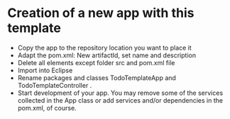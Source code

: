 # Creation of a new app with this template

* Copy the app to the repository location you want to place it
* Adapt the pom.xml: New artifactId, set name and description
* Delete all elements except folder src and pom.xml file
* Import into Eclipse
* Rename packages and classes TodoTemplateApp and TodoTemplateController .
* Start development of your app. You may remove some of the services collected in the App class or add services and/or dependencies in the pom.xml, of course.